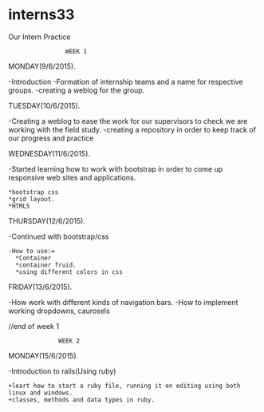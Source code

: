 # interns33
Our Intern Practice
                   
                    WEEK 1

MONDAY(9/6/2015).

  -Introduction
  -Formation of internship teams and a name for respective groups.
  -creating a weblog for the group.

TUESDAY(10/6/2015).

  -Creating a weblog to ease the work for our supervisors to check we are working with the field study.
  -creating a repository in order to keep track of our progress and practice

WEDNESDAY(11/6/2015).

  -Started learning how to work with bootstrap in order to come up responsive web sites and applications.
  
    *bootstrap css
    *grid layout.
    *HTML5
 
 THURSDAY(12/6/2015). 
 
  -Continued with bootstrap/css
  
    -How to use:=
      *Container
      *container fruid.
      *using different colors in css

FRIDAY(13/6/2015).

  -How work with different kinds of navigation bars.
  -How to implement working dropdowns, caurosels
  
//end of week 1

                  WEEK 2
                  
MONDAY(15/6/2015).

  -Introduction to rails(Using ruby)
  
    +leart how to start a ruby file, running it en editing using both linux and windows.
    +classes, methods and data types in ruby.
